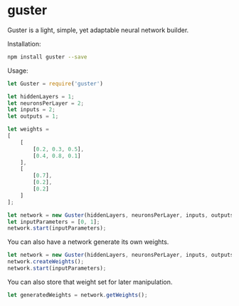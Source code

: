 # guster

Guster is a light, simple, yet adaptable neural network builder. 

Installation:

```bash
npm install guster --save
```

Usage:

```javascript
let Guster = require('guster')

let hiddenLayers = 1;
let neuronsPerLayer = 2;
let inputs = 2;
let outputs = 1;

let weights = 
[
    [
        [0.2, 0.3, 0.5],
        [0.4, 0.8, 0.1]
    ],
    [
        [0.7],
        [0.2],
        [0.2]
    ]
];

let network = new Guster(hiddenLayers, neuronsPerLayer, inputs, outputs, weights);
let inputParameters = [0, 1];
network.start(inputParameters);
```

You can also have a network generate its own weights.

```javascript
let network = new Guster(hiddenLayers, neuronsPerLayer, inputs, outputs);
network.createWeights();
network.start(inputParameters);
```

You can also store that weight set for later manipulation.

```javascript
let generatedWeights = network.getWeights();
```